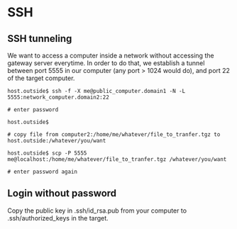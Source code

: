 # SSH

## SSH tunneling

We want to access a computer inside a network without accessing the gateway server everytime. In order to do that, we establish a tunnel between port 5555 in our computer (any port > 1024 would do), and port 22 of the target computer.

```
host.outside$ ssh -f -X me@public_computer.domain1 -N -L 5555:network_computer.domain2:22

# enter password

host.outside$

# copy file from computer2:/home/me/whatever/file_to_tranfer.tgz to host.outside:/whatever/you/want

host.outside$ scp -P 5555 me@localhost:/home/me/whatever/file_to_tranfer.tgz /whatever/you/want

# enter password again
```

## Login without password

Copy the public key in .ssh/id_rsa.pub from your computer to .ssh/authorized_keys in the target.

